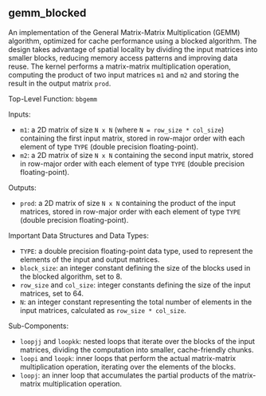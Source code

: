 ## gemm_blocked

An implementation of the General Matrix-Matrix Multiplication (GEMM) algorithm, optimized for cache performance using a blocked algorithm. The design takes advantage of spatial locality by dividing the input matrices into smaller blocks, reducing memory access patterns and improving data reuse. The kernel performs a matrix-matrix multiplication operation, computing the product of two input matrices `m1` and `m2` and storing the result in the output matrix `prod`.

Top-Level Function: `bbgemm`

Inputs:

- `m1`: a 2D matrix of size `N x N` (where `N = row_size * col_size`) containing the first input matrix, stored in row-major order with each element of type `TYPE` (double precision floating-point).
- `m2`: a 2D matrix of size `N x N` containing the second input matrix, stored in row-major order with each element of type `TYPE` (double precision floating-point).

Outputs:

- `prod`: a 2D matrix of size `N x N` containing the product of the input matrices, stored in row-major order with each element of type `TYPE` (double precision floating-point).

Important Data Structures and Data Types:

- `TYPE`: a double precision floating-point data type, used to represent the elements of the input and output matrices.
- `block_size`: an integer constant defining the size of the blocks used in the blocked algorithm, set to 8.
- `row_size` and `col_size`: integer constants defining the size of the input matrices, set to 64.
- `N`: an integer constant representing the total number of elements in the input matrices, calculated as `row_size * col_size`.

Sub-Components:

- `loopjj` and `loopkk`: nested loops that iterate over the blocks of the input matrices, dividing the computation into smaller, cache-friendly chunks.
- `loopi` and `loopk`: inner loops that perform the actual matrix-matrix multiplication operation, iterating over the elements of the blocks.
- `loopj`: an inner loop that accumulates the partial products of the matrix-matrix multiplication operation.